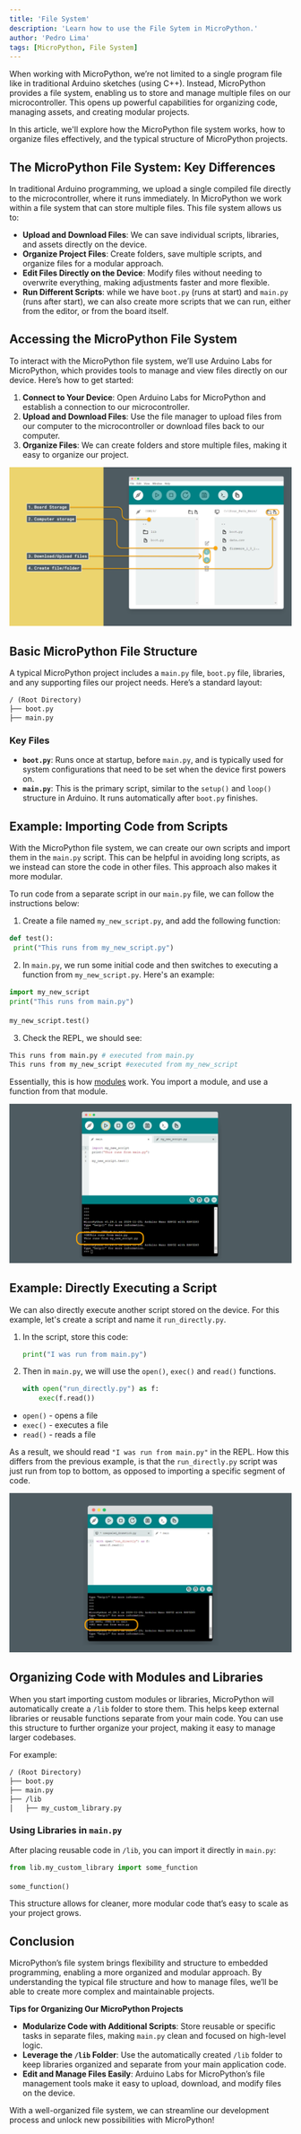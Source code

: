 ```yaml
---
title: 'File System'
description: 'Learn how to use the File Sytem in MicroPython.'
author: 'Pedro Lima'
tags: [MicroPython, File System]
---
```


When working with MicroPython, we’re not limited to a single program file like in traditional Arduino sketches (using C++). Instead, MicroPython provides a file system, enabling us to store and manage multiple files on our microcontroller. This opens up powerful capabilities for organizing code, managing assets, and creating modular projects.

In this article, we'll explore how the MicroPython file system works, how to organize files effectively, and the typical structure of MicroPython projects.


## The MicroPython File System: Key Differences

In traditional Arduino programming, we upload a single compiled file directly to the microcontroller, where it runs immediately. In MicroPython we work within a file system that can store multiple files. This file system allows us to:

- **Upload and Download Files**: We can save individual scripts, libraries, and assets directly on the device.
- **Organize Project Files**: Create folders, save multiple scripts, and organize files for a modular approach.
- **Edit Files Directly on the Device**: Modify files without needing to overwrite everything, making adjustments faster and more flexible.
- **Run Different Scripts**: while we have `boot.py` (runs at start) and `main.py` (runs after start), we can also create more scripts that we can run, either from the editor, or from the board itself.

## Accessing the MicroPython File System

To interact with the MicroPython file system, we’ll use Arduino Labs for MicroPython, which provides tools to manage and view files directly on our device. Here’s how to get started:

1. **Connect to Your Device**: Open Arduino Labs for MicroPython and establish a connection to our microcontroller.
2. **Upload and Download Files**: Use the file manager to upload files from our computer to the microcontroller or download files back to our computer.
3. **Organize Files**: We can create folders and store multiple files, making it easy to organize our project.

![IDE's File Manager](./assets/IDEFileManager.png)

## Basic MicroPython File Structure

A typical MicroPython project includes a `main.py` file, `boot.py` file, libraries, and any supporting files our project needs. Here’s a standard layout:

```
/ (Root Directory)
├── boot.py
├── main.py
```

### Key Files

- **`boot.py`**: Runs once at startup, before `main.py`, and is typically used for system configurations that need to be set when the device first powers on.
- **`main.py`**: This is the primary script, similar to the `setup()` and `loop()` structure in Arduino. It runs automatically after `boot.py` finishes.

## Example: Importing Code from Scripts

With the MicroPython file system, we can create our own scripts and import them in the `main.py` script. This can be helpful in avoiding long scripts, as we instead can store the code in other files. This approach also makes it more modular.

To run code from a separate script in our `main.py` file, we can follow the instructions below:

1. Create a file named `my_new_script.py`, and add the following function:

```python
def test():
 print("This runs from my_new_script.py")
```

2. In `main.py`, we run some initial code and then switches to executing a function from `my_new_script.py`. Here's an example:
    
```python
import my_new_script
print("This runs from main.py")

my_new_script.test()
```

3. Check the REPL, we should see:

```bash
This runs from main.py # executed from main.py
This runs from my_new_script #executed from my_new_script
```

Essentially, this is how [modules]() work. You import a module, and use a function from that module.

![Import code from a script.](assets/ImportScript.png)

## Example: Directly Executing a Script

We can also directly execute another script stored on the device. For this example, let's create a script and name it `run_directly.py`.

1. In the script, store this code:

    ```python
    print("I was run from main.py")
    ```

2. Then in `main.py`, we will use the `open()`, `exec()` and `read()` functions.

    ```python
    with open("run_directly.py") as f:
        exec(f.read())
    ```

- `open()` - opens a file
- `exec()` - executes a file
- `read()` - reads a file

As a result, we should read `"I was run from main.py"` in the REPL. How this differs from the previous example, is that the `run_directly.py` script was just run from top to bottom, as opposed to importing a specific segment of code.

![Executing a script directly.](assets/RunningScript.png)


## Organizing Code with Modules and Libraries

When you start importing custom modules or libraries, MicroPython will automatically create a `/lib` folder to store them. This helps keep external libraries or reusable functions separate from your main code. You can use this structure to further organize your project, making it easy to manage larger codebases.

For example:

```
/ (Root Directory)
├── boot.py
├── main.py
├── /lib
│   ├── my_custom_library.py
```

### Using Libraries in `main.py`

After placing reusable code in `/lib`, you can import it directly in `main.py`:

```python
from lib.my_custom_library import some_function

some_function()
```

This structure allows for cleaner, more modular code that’s easy to scale as your project grows.

## Conclusion

MicroPython’s file system brings flexibility and structure to embedded programming, enabling a more organized and modular approach. By understanding the typical file structure and how to manage files, we’ll be able to create more complex and maintainable projects.

**Tips for Organizing Our MicroPython Projects**

- **Modularize Code with Additional Scripts**: Store reusable or specific tasks in separate files, making `main.py` clean and focused on high-level logic.
- **Leverage the `/lib` Folder**: Use the automatically created `/lib` folder to keep libraries organized and separate from your main application code.
- **Edit and Manage Files Easily**: Arduino Labs for MicroPython’s file management tools make it easy to upload, download, and modify files on the device.

With a well-organized file system, we can streamline our development process and unlock new possibilities with MicroPython!